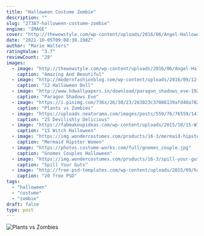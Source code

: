 ```yaml
---
title: "Halloween Costume Zombie"
description: ""
slug: "27387-halloween-costume-zombie"
engine: "IMAGE"
cover: "http://thewowstyle.com/wp-content/uploads/2016/06/Angel-Halloween-Makeup.jpg"
date: "2021-10-05T09:08:30.198Z"
author: "Marie Walters"
ratingValue: "3.7"
reviewCount: "28"
images:
  - image: "http://thewowstyle.com/wp-content/uploads/2016/06/Angel-Halloween-Makeup.jpg"
    caption: "Amazing And Beautiful"
  - image: "http://modernfashionblog.com/wp-content/uploads/2016/09/12-Halloween-Doll-Face-Makeup-Ideas-2016-4.jpg"
    caption: "12 Halloween Doll"
  - image: "http://www.hdwallpapers.in/download/paragon_shadows_eve-1920x1080.jpg"
    caption: "Paragon Shadows Eve"
  - image: "https://i.pinimg.com/736x/26/30/23/263023c37086139afd40a782a1589d44--zombie-cakes-plants-vs-zombies.jpg"
    caption: "Plants vs Zombies"
  - image: "https://uploads.neatorama.com/images/posts/559/76/76559/1413117149-0.jpg"
    caption: "25 Devilishly Delicious"
  - image: "https://fabmakeupideas.com/wp-content/uploads/2015/10/15-Witch-Halloween-Makeup-Ideas-Looks-Trends-2015-5.jpg"
    caption: "15 Witch Halloween"
  - image: "https://img.wondercostumes.com/products/16-3/mermaid-hipster.jpg"
    caption: "Mermaid Hipster Women"
  - image: "https://photos.costume-works.com/full/gnomes_couple.jpg"
    caption: "Gnomes Couples Halloween"
  - image: "https://img.wondercostumes.com/products/16-3/spill-your-guts-costume.jpg"
    caption: "Spill Your Guts"
  - image: "http://free-psd-templates.com/wp-content/uploads/2015/09/halloween-23.png"
    caption: "20 free PSD"
tags:
  - "halloween"
  - "costume"
  - "zombie"
draft: false
type: post
---
```



![Plants vs Zombies](https://i.pinimg.com/736x/26/30/23/263023c37086139afd40a782a1589d44--zombie-cakes-plants-vs-zombies.jpg "Plants vs Zombies")


<!--inArticleAds-->

<!--galleryOne-->


<!--inArticleAds-->

<!--galleryTwo-->


<!--galleryThree-->

